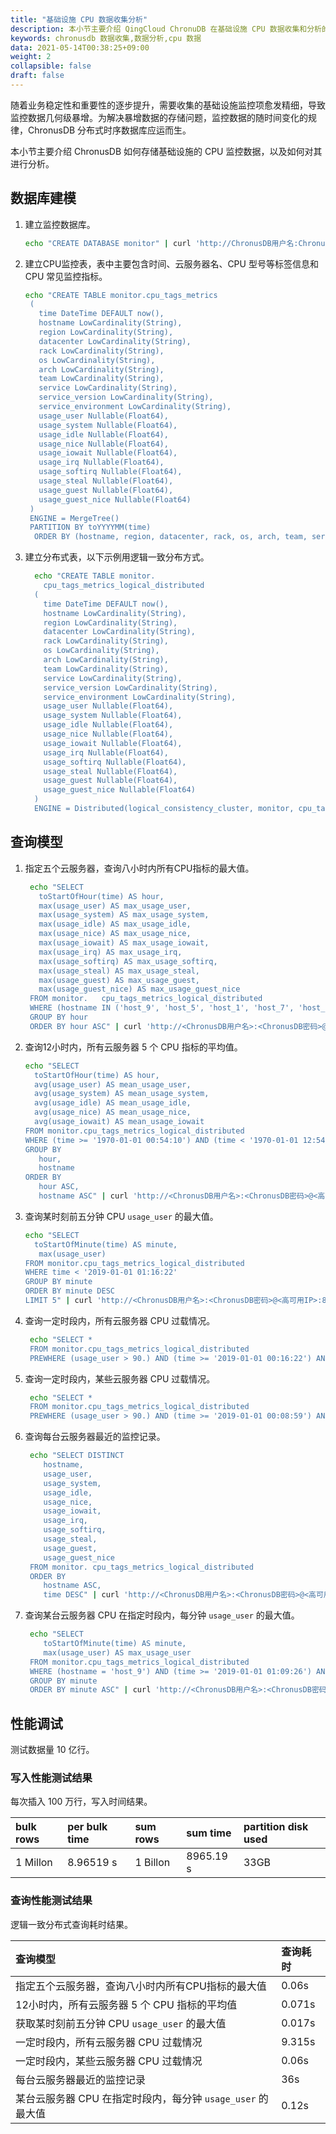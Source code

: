```yaml
---
title: "基础设施 CPU 数据收集分析"
description: 本小节主要介绍 QingCloud ChronuDB 在基础设施 CPU 数据收集和分析的应用。 
keywords: chronusdb 数据收集,数据分析,cpu 数据 
data: 2021-05-14T00:38:25+09:00
weight: 2
collapsible: false
draft: false
---
```


随着业务稳定性和重要性的逐步提升，需要收集的基础设施监控项愈发精细，导致监控数据几何级暴增。为解决暴增数据的存储问题，监控数据的随时间变化的规律，ChronusDB 分布式时序数据库应运而生。

本小节主要介绍 ChronusDB 如何存储基础设施的 CPU 监控数据，以及如何对其进行分析。

## 数据库建模

1. 建立监控数据库。

   ```bash
   echo "CREATE DATABASE monitor" | curl 'http://ChronusDB用户名:ChronusDB密码@高可用IP:8123/' --data-binary @-
   ```

2. 建立CPU监控表，表中主要包含时间、云服务器名、CPU 型号等标签信息和 CPU 常见监控指标。

   ```bash
   echo "CREATE TABLE monitor.cpu_tags_metrics
    (
      time DateTime DEFAULT now(),
      hostname LowCardinality(String),
      region LowCardinality(String),
      datacenter LowCardinality(String),
      rack LowCardinality(String),
      os LowCardinality(String),
      arch LowCardinality(String),
      team LowCardinality(String),
      service LowCardinality(String),
      service_version LowCardinality(String),
      service_environment LowCardinality(String),
      usage_user Nullable(Float64),
      usage_system Nullable(Float64),
      usage_idle Nullable(Float64),
      usage_nice Nullable(Float64),
      usage_iowait Nullable(Float64),
      usage_irq Nullable(Float64),
      usage_softirq Nullable(Float64),
      usage_steal Nullable(Float64),
      usage_guest Nullable(Float64),
      usage_guest_nice Nullable(Float64)
    )
    ENGINE = MergeTree()
    PARTITION BY toYYYYMM(time)
     ORDER BY (hostname, region, datacenter, rack, os, arch, team, service, service_version, service_environment)" | curl 'http://ChronusDB用户名:ChronusDB密码@高可用IP:8123/' --data-binary @-
   ```

3. 建立分布式表，以下示例用逻辑一致分布方式。
   
   ```bash
     echo "CREATE TABLE monitor.  
       cpu_tags_metrics_logical_distributed
     (
       time DateTime DEFAULT now(),
       hostname LowCardinality(String),
       region LowCardinality(String),
       datacenter LowCardinality(String),
       rack LowCardinality(String),
       os LowCardinality(String),
       arch LowCardinality(String),
       team LowCardinality(String),
       service LowCardinality(String),
       service_version LowCardinality(String),
       service_environment LowCardinality(String),
       usage_user Nullable(Float64),
       usage_system Nullable(Float64),
       usage_idle Nullable(Float64),
       usage_nice Nullable(Float64),
       usage_iowait Nullable(Float64),
       usage_irq Nullable(Float64),
       usage_softirq Nullable(Float64),
       usage_steal Nullable(Float64),
       usage_guest Nullable(Float64),
       usage_guest_nice Nullable(Float64)
     )
     ENGINE = Distributed(logical_consistency_cluster, monitor, cpu_tags_metrics, rand())"| curl 'http://ChronusDB用户名:ChronusDB密码@高可用IP:8123/' --data-binary @-
     ```

## 查询模型

1. 指定五个云服务器，查询八小时内所有CPU指标的最大值。

    ```bash
     echo "SELECT
       toStartOfHour(time) AS hour,
       max(usage_user) AS max_usage_user,
       max(usage_system) AS max_usage_system,
       max(usage_idle) AS max_usage_idle,
       max(usage_nice) AS max_usage_nice,
       max(usage_iowait) AS max_usage_iowait,
       max(usage_irq) AS max_usage_irq,
       max(usage_softirq) AS max_usage_softirq,
       max(usage_steal) AS max_usage_steal,
       max(usage_guest) AS max_usage_guest,
       max(usage_guest_nice) AS max_usage_guest_nice
     FROM monitor.   cpu_tags_metrics_logical_distributed
     WHERE (hostname IN ('host_9', 'host_5', 'host_1', 'host_7', 'host_2')) AND (time >= '2019-01-01 00:17:45') AND (time < '2019-01-01 08:17:45')
     GROUP BY hour
     ORDER BY hour ASC" | curl 'http://<ChronusDB用户名>:<ChronusDB密码>@<高可用IP>:8123/'  --data-binary @-
     ```

2. 查询12小时内，所有云服务器 5 个 CPU 指标的平均值。

     ```bash
     echo "SELECT
       toStartOfHour(time) AS hour,
       avg(usage_user) AS mean_usage_user,
       avg(usage_system) AS mean_usage_system,
       avg(usage_idle) AS mean_usage_idle,
       avg(usage_nice) AS mean_usage_nice,
       avg(usage_iowait) AS mean_usage_iowait
     FROM monitor.cpu_tags_metrics_logical_distributed
     WHERE (time >= '1970-01-01 00:54:10') AND (time < '1970-01-01 12:54:10')
     GROUP BY
        hour,
        hostname
     ORDER BY
        hour ASC,
        hostname ASC" | curl 'http://<ChronusDB用户名>:<ChronusDB密码>@<高可用IP>:8123/' --data-binary @-
     ```

3. 查询某时刻前五分钟 CPU `usage_user` 的最大值。
    
     ```bash
     echo "SELECT
       toStartOfMinute(time) AS minute,
        max(usage_user)
     FROM monitor.cpu_tags_metrics_logical_distributed
     WHERE time < '2019-01-01 01:16:22'
     GROUP BY minute
     ORDER BY minute DESC
     LIMIT 5" | curl 'http://<ChronusDB用户名>:<ChronusDB密码>@<高可用IP>:8123/' --data-binary @-
     ```

4. 查询一定时段内，所有云服务器 CPU 过载情况。

    ```bash
     echo "SELECT *
     FROM monitor.cpu_tags_metrics_logical_distributed
     PREWHERE (usage_user > 90.) AND (time >= '2019-01-01 00:16:22') AND (time < '2019-01-01 12:16:22')" | curl 'http://<ChronusDB用户名>:<ChronusDB密码>@<高可用IP>:8123/' --data-binary @-
     ```

5. 查询一定时段内，某些云服务器 CPU 过载情况。

    ```bash
     echo "SELECT *
     FROM monitor.cpu_tags_metrics_logical_distributed
     PREWHERE (usage_user > 90.) AND (time >= '2019-01-01 00:08:59') AND (time < '2019-01-01 12:08:59') AND (hostname IN ('host_9', 'host_5', 'host_1', 'host_7', 'host_2'))" | curl 'http://<ChronusDB用户名>:<ChronusDB密码>@<高可用IP>:8123/' --data-binary @-
     ```

6. 查询每台云服务器最近的监控记录。

    ```bash
     echo "SELECT DISTINCT
        hostname,
        usage_user,
        usage_system,
        usage_idle,
        usage_nice,
        usage_iowait,
        usage_irq,
        usage_softirq,
        usage_steal,
        usage_guest,
        usage_guest_nice
     FROM monitor. cpu_tags_metrics_logical_distributed
     ORDER BY
        hostname ASC,
        time DESC" | curl 'http://<ChronusDB用户名>:<ChronusDB密码>@<高可用IP>:8123/' --data-binary @-
    ```

7. 查询某台云服务器 CPU 在指定时段内，每分钟 `usage_user` 的最大值。
    
    ```bash
     echo "SELECT
        toStartOfMinute(time) AS minute,
        max(usage_user) AS max_usage_user
     FROM monitor.cpu_tags_metrics_logical_distributed
     WHERE (hostname = 'host_9') AND (time >= '2019-01-01 01:09:26') AND (time < '2019-01-01 01:09:27')
     GROUP BY minute
     ORDER BY minute ASC" | curl 'http://<ChronusDB用户名>:<ChronusDB密码>@<高可用IP>:8123/' --data-binary @-
    ```

## 性能调试

测试数据量 10 亿行。

### 写入性能测试结果

每次插入 100 万行，写入时间结果。

| bulk rows | per bulk time | sum rows | sum time | partition disk used |
|:--|:--|:--|:--|:--|
| 1 Millon | 8.96519 s | 1 Billon | 8965.19 s | 33GB |

### 查询性能测试结果

逻辑一致分布式查询耗时结果。

| 查询模型 | 查询耗时 |
|:--|:--|
| 指定五个云服务器，查询八小时内所有CPU指标的最大值 | 0.06s |
| 12小时内，所有云服务器 5 个 CPU 指标的平均值 | 0.071s |
| 获取某时刻前五分钟 CPU `usage_user` 的最大值 | 0.017s |
| 一定时段内，所有云服务器 CPU 过载情况 | 9.315s |
| 一定时段内，某些云服务器 CPU 过载情况 | 0.06s |
| 每台云服务器最近的监控记录 | 36s |
| 某台云服务器 CPU 在指定时段内，每分钟 `usage_user` 的最大值 | 0.12s |
